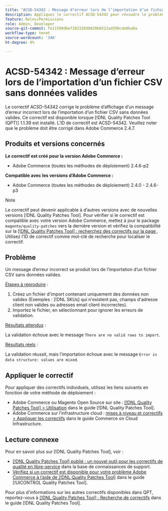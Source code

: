 ```yaml
---
title: "ACSD-54342 : Message d’erreur lors de l’importation d’un fichier CSV sans données valides"
description: Appliquez le correctif ACSD-54342 pour résoudre le problème Adobe Commerce en raison duquel un message d’erreur incorrect se produit lors de l’importation d’un fichier CSV sans données valides.
feature: Roles/Permissions
role: Admin, Developer
source-git-commit: fe11599dbef283326db029b0312ad290cde0ba0a
workflow-type: tm+mt
source-wordcount: '346'
ht-degree: 0%

---
```


# ACSD-54342 : Message d’erreur lors de l’importation d’un fichier CSV sans données valides

Le correctif ACSD-54342 corrige le problème d’affichage d’un message d’erreur incorrect lors de l’importation d’un fichier CSV sans données valides. Ce correctif est disponible lorsque [!DNL Quality Patches Tool (QPT)] 1.1.39 est installé. L’ID de correctif est ACSD-54342. Veuillez noter que le problème doit être corrigé dans Adobe Commerce 2.4.7.

## Produits et versions concernés

**Le correctif est créé pour la version Adobe Commerce :**

* Adobe Commerce (toutes les méthodes de déploiement) 2.4.6-p2

**Compatible avec les versions d’Adobe Commerce :**

* Adobe Commerce (toutes les méthodes de déploiement) 2.4.0 - 2.4.6-p3

>[!NOTE]
>
>Le correctif peut devenir applicable à d’autres versions avec de nouvelles versions [!DNL Quality Patches Tool]. Pour vérifier si le correctif est compatible avec votre version Adobe Commerce, mettez à jour le package `magento/quality-patches` vers la dernière version et vérifiez la compatibilité sur la [[!DNL Quality Patches Tool] : recherchez des correctifs sur la page ](https://experienceleague.adobe.com/tools/commerce-quality-patches/index.html?lang=fr). Utilisez l’ID de correctif comme mot-clé de recherche pour localiser le correctif.

## Problème

Un message d’erreur incorrect se produit lors de l’importation d’un fichier CSV sans données valides.

<u>Étapes à reproduire</u> :

1. Créez un fichier d&#39;import contenant uniquement des données non valides (Exemples : [!DNL SKUs] qui n&#39;existent pas, champs d&#39;adresse client non valides ou adresses email client incorrectes).
1. Importez le fichier, en sélectionnant pour ignorer les erreurs de validation.

<u>Résultats attendus</u> :

La validation échoue avec le message `There are no valid rows to import`.

<u>Résultats réels</u> :

La validation réussit, mais l’importation échoue avec le message `Error in data structure: values are mixed`.

## Appliquer le correctif

Pour appliquer des correctifs individuels, utilisez les liens suivants en fonction de votre méthode de déploiement :

* Adobe Commerce ou Magento Open Source sur site : [[!DNL Quality Patches Tool] > Utilisation](/help/tools/quality-patches-tool/usage.md) dans le guide [!DNL Quality Patches Tool].
* Adobe Commerce sur l’infrastructure cloud : [mises à niveau et correctifs > Appliquer les correctifs](https://experienceleague.adobe.com/docs/commerce-cloud-service/user-guide/develop/upgrade/apply-patches.html?lang=fr) dans le guide Commerce on Cloud Infrastructure.

## Lecture connexe

Pour en savoir plus sur [!DNL Quality Patches Tool], voir :

* [[!DNL Quality Patches Tool] publié : un nouvel outil pour les correctifs de qualité en libre-service](https://experienceleague.adobe.com/fr/docs/commerce-knowledge-base/kb/announcements/commerce-announcements/magento-quality-patches-released-new-tool-to-self-serve-quality-patches) dans la base de connaissances de support.
* [Vérifiez si un correctif est disponible pour votre problème Adobe Commerce à l’aide de  [!DNL Quality Patches Tool]](/help/tools/quality-patches-tool/patches-available-in-qpt/check-patch-for-magento-issue-with-magento-quality-patches.md) dans le guide [!UICONTROL Quality Patches Tool].


Pour plus d&#39;informations sur les autres correctifs disponibles dans QPT, reportez-vous à [[!DNL Quality Patches Tool] : Recherche de correctifs](https://experienceleague.adobe.com/tools/commerce-quality-patches/index.html?lang=fr) dans le guide [!DNL Quality Patches Tool].
